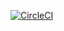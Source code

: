[![CircleCI](https://circleci.com/gh/bbrighttaer/csit-tdd-cicd-sample/tree/master.svg?style=svg)](https://circleci.com/gh/bbrighttaer/csit-tdd-cicd-sample/tree/master)
